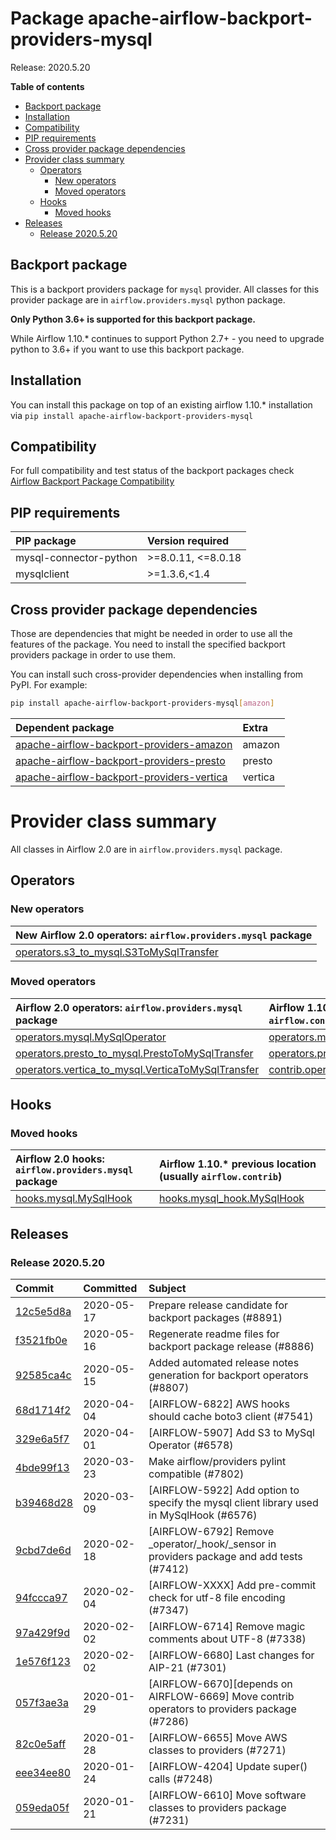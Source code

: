 <!--
 Licensed to the Apache Software Foundation (ASF) under one
 or more contributor license agreements.  See the NOTICE file
 distributed with this work for additional information
 regarding copyright ownership.  The ASF licenses this file
 to you under the Apache License, Version 2.0 (the
 "License"); you may not use this file except in compliance
 with the License.  You may obtain a copy of the License at

   http://www.apache.org/licenses/LICENSE-2.0

 Unless required by applicable law or agreed to in writing,
 software distributed under the License is distributed on an
 "AS IS" BASIS, WITHOUT WARRANTIES OR CONDITIONS OF ANY
 KIND, either express or implied.  See the License for the
 specific language governing permissions and limitations
 under the License.
 -->


# Package apache-airflow-backport-providers-mysql

Release: 2020.5.20

**Table of contents**

- [Backport package](#backport-package)
- [Installation](#installation)
- [Compatibility](#compatibility)
- [PIP requirements](#pip-requirements)
- [Cross provider package dependencies](#cross-provider-package-dependencies)
- [Provider class summary](#provider-class-summary)
    - [Operators](#operators)
        - [New operators](#new-operators)
        - [Moved operators](#moved-operators)
    - [Hooks](#hooks)
        - [Moved hooks](#moved-hooks)
- [Releases](#releases)
    - [Release 2020.5.20](#release-2020520)

## Backport package

This is a backport providers package for `mysql` provider. All classes for this provider package
are in `airflow.providers.mysql` python package.

**Only Python 3.6+ is supported for this backport package.**

While Airflow 1.10.* continues to support Python 2.7+ - you need to upgrade python to 3.6+ if you
want to use this backport package.



## Installation

You can install this package on top of an existing airflow 1.10.* installation via
`pip install apache-airflow-backport-providers-mysql`

## Compatibility

For full compatibility and test status of the backport packages check
[Airflow Backport Package Compatibility](https://cwiki.apache.org/confluence/display/AIRFLOW/Backported+providers+packages+for+Airflow+1.10.*+series)

## PIP requirements

| PIP package            | Version required   |
|:-----------------------|:-------------------|
| mysql-connector-python | &gt;=8.0.11, &lt;=8.0.18 |
| mysqlclient            | &gt;=1.3.6,&lt;1.4       |

## Cross provider package dependencies

Those are dependencies that might be needed in order to use all the features of the package.
You need to install the specified backport providers package in order to use them.

You can install such cross-provider dependencies when installing from PyPI. For example:

```bash
pip install apache-airflow-backport-providers-mysql[amazon]
```

| Dependent package                                                                                                    | Extra   |
|:---------------------------------------------------------------------------------------------------------------------|:--------|
| [apache-airflow-backport-providers-amazon](https://github.com/apache/airflow/tree/master/airflow/providers/amazon)   | amazon  |
| [apache-airflow-backport-providers-presto](https://github.com/apache/airflow/tree/master/airflow/providers/presto)   | presto  |
| [apache-airflow-backport-providers-vertica](https://github.com/apache/airflow/tree/master/airflow/providers/vertica) | vertica |

# Provider class summary

All classes in Airflow 2.0 are in `airflow.providers.mysql` package.


## Operators


### New operators

| New Airflow 2.0 operators: `airflow.providers.mysql` package                                                                              |
|:------------------------------------------------------------------------------------------------------------------------------------------|
| [operators.s3_to_mysql.S3ToMySqlTransfer](https://github.com/apache/airflow/blob/master/airflow/providers/mysql/operators/s3_to_mysql.py) |



### Moved operators

| Airflow 2.0 operators: `airflow.providers.mysql` package                                                                                                 | Airflow 1.10.* previous location (usually `airflow.contrib`)                                                                                                   |
|:---------------------------------------------------------------------------------------------------------------------------------------------------------|:---------------------------------------------------------------------------------------------------------------------------------------------------------------|
| [operators.mysql.MySqlOperator](https://github.com/apache/airflow/blob/master/airflow/providers/mysql/operators/mysql.py)                                | [operators.mysql_operator.MySqlOperator](https://github.com/apache/airflow/blob/v1-10-stable/airflow/operators/mysql_operator.py)                              |
| [operators.presto_to_mysql.PrestoToMySqlTransfer](https://github.com/apache/airflow/blob/master/airflow/providers/mysql/operators/presto_to_mysql.py)    | [operators.presto_to_mysql.PrestoToMySqlTransfer](https://github.com/apache/airflow/blob/v1-10-stable/airflow/operators/presto_to_mysql.py)                    |
| [operators.vertica_to_mysql.VerticaToMySqlTransfer](https://github.com/apache/airflow/blob/master/airflow/providers/mysql/operators/vertica_to_mysql.py) | [contrib.operators.vertica_to_mysql.VerticaToMySqlTransfer](https://github.com/apache/airflow/blob/v1-10-stable/airflow/contrib/operators/vertica_to_mysql.py) |





## Hooks



### Moved hooks

| Airflow 2.0 hooks: `airflow.providers.mysql` package                                                          | Airflow 1.10.* previous location (usually `airflow.contrib`)                                                  |
|:--------------------------------------------------------------------------------------------------------------|:--------------------------------------------------------------------------------------------------------------|
| [hooks.mysql.MySqlHook](https://github.com/apache/airflow/blob/master/airflow/providers/mysql/hooks/mysql.py) | [hooks.mysql_hook.MySqlHook](https://github.com/apache/airflow/blob/v1-10-stable/airflow/hooks/mysql_hook.py) |






## Releases

### Release 2020.5.20

| Commit                                                                                         | Committed   | Subject                                                                                     |
|:-----------------------------------------------------------------------------------------------|:------------|:--------------------------------------------------------------------------------------------|
| [12c5e5d8a](https://github.com/apache/airflow/commit/12c5e5d8ae25fa633efe63ccf4db389e2b796d79) | 2020-05-17  | Prepare release candidate for backport packages (#8891)                                     |
| [f3521fb0e](https://github.com/apache/airflow/commit/f3521fb0e36733d8bd356123e56a453fd37a6dca) | 2020-05-16  | Regenerate readme files for backport package release (#8886)                                |
| [92585ca4c](https://github.com/apache/airflow/commit/92585ca4cb375ac879f4ab331b3a063106eb7b92) | 2020-05-15  | Added automated release notes generation for backport operators (#8807)                     |
| [68d1714f2](https://github.com/apache/airflow/commit/68d1714f296989b7aad1a04b75dc033e76afb747) | 2020-04-04  | [AIRFLOW-6822] AWS hooks should cache boto3 client (#7541)                                  |
| [329e6a5f7](https://github.com/apache/airflow/commit/329e6a5f72bc2e3fc19391754256d974179a6ce0) | 2020-04-01  | [AIRFLOW-5907] Add S3 to MySql Operator (#6578)                                             |
| [4bde99f13](https://github.com/apache/airflow/commit/4bde99f1323d72f6c84c1548079d5e98fc0a2a9a) | 2020-03-23  | Make airflow/providers pylint compatible (#7802)                                            |
| [b39468d28](https://github.com/apache/airflow/commit/b39468d2878554ba60863656364b4a95eda30685) | 2020-03-09  | [AIRFLOW-5922] Add option to specify the mysql client library used in MySqlHook (#6576)     |
| [9cbd7de6d](https://github.com/apache/airflow/commit/9cbd7de6d115795aba8bfb8addb060bfdfbdf87b) | 2020-02-18  | [AIRFLOW-6792] Remove _operator/_hook/_sensor in providers package and add tests (#7412)    |
| [94fccca97](https://github.com/apache/airflow/commit/94fccca97030ee59d89f302a98137b17e7b01a33) | 2020-02-04  | [AIRFLOW-XXXX] Add pre-commit check for utf-8 file encoding (#7347)                         |
| [97a429f9d](https://github.com/apache/airflow/commit/97a429f9d0cf740c5698060ad55f11e93cb57b55) | 2020-02-02  | [AIRFLOW-6714] Remove magic comments about UTF-8 (#7338)                                    |
| [1e576f123](https://github.com/apache/airflow/commit/1e576f12343b30c2a37ab3f4f62ee3aa30326e77) | 2020-02-02  | [AIRFLOW-6680] Last changes for AIP-21 (#7301)                                              |
| [057f3ae3a](https://github.com/apache/airflow/commit/057f3ae3a4afedf6d462ecf58b01dd6304d3e135) | 2020-01-29  | [AIRFLOW-6670][depends on AIRFLOW-6669] Move contrib operators to providers package (#7286) |
| [82c0e5aff](https://github.com/apache/airflow/commit/82c0e5aff6004f636b98e207c3caec40b403fbbe) | 2020-01-28  | [AIRFLOW-6655] Move AWS classes to providers (#7271)                                        |
| [eee34ee80](https://github.com/apache/airflow/commit/eee34ee8080bb7bc81294c3fbd8be93bbf795367) | 2020-01-24  | [AIRFLOW-4204] Update super() calls (#7248)                                                 |
| [059eda05f](https://github.com/apache/airflow/commit/059eda05f82fefce4410f44f761f945a27d83daf) | 2020-01-21  | [AIRFLOW-6610] Move software classes to providers package (#7231)                           |
